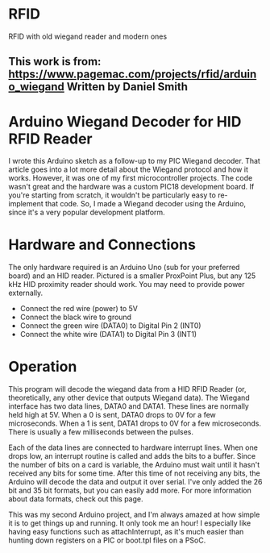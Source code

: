 # RFID
RFID with old wiegand reader and modern ones

## This work is from: https://www.pagemac.com/projects/rfid/arduino_wiegand  Written by Daniel Smith

# Arduino Wiegand Decoder for HID RFID Reader
I wrote this Arduino sketch as a follow-up to my PIC Wiegand decoder. That article goes into a lot more detail about the Wiegand protocol and how it works. However, it was one of my first microcontroller projects. The code wasn't great and the hardware was a custom PIC18 development board. If you're starting from scratch, it wouldn't be particularly easy to re-implement that code. So, I made a Wiegand decoder using the Arduino, since it's a very popular development platform.

# Hardware and Connections
The only hardware required is an Arduino Uno (sub for your preferred board) and an HID reader. Pictured is a smaller ProxPoint Plus, but any 125 kHz HID proximity reader should work. You may need to provide power externally.

* Connect the red wire (power) to 5V
* Connect the black wire to ground
* Connect the green wire (DATA0) to Digital Pin 2 (INT0)
* Connect the white wire (DATA1) to Digital Pin 3 (INT1)

# Operation
This program will decode the wiegand data from a HID RFID Reader (or, theoretically, any other device that outputs Wiegand data). The Wiegand interface has two data lines, DATA0 and DATA1. These lines are normally held high at 5V. When a 0 is sent, DATA0 drops to 0V for a few microseconds. When a 1 is sent, DATA1 drops to 0V for a few microseconds. There is usually a few milliseconds between the pulses.

Each of the data lines are connected to hardware interrupt lines. When one drops low, an interrupt routine is called and adds the bits to a buffer. Since the number of bits on a card is variable, the Arduino must wait until it hasn't received any bits for some time. After this time of not receiving any bits, the Arduino will decode the data and output it over serial. I've only added the 26 bit and 35 bit formats, but you can easily add more. For more information about data formats, check out this page.

This was my second Arduino project, and I'm always amazed at how simple it is to get things up and running. It only took me an hour! I especially like having easy functions such as attachInterrupt, as it's much easier than hunting down registers on a PIC or boot.tpl files on a PSoC.
